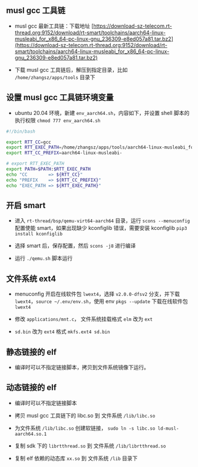 ## musl gcc 工具链

- musl gcc 最新工具链：下载地址 [https://download-sz-telecom.rt-thread.org:9152/download/rt-smart/toolchains/aarch64-linux-musleabi_for_x86_64-pc-linux-gnu_236309-e8ed057a81.tar.bz2](https://download-sz-telecom.rt-thread.org:9152/download/rt-smart/toolchains/aarch64-linux-musleabi_for_x86_64-pc-linux-gnu_236309-e8ed057a81.tar.bz2)


- 下载 musl gcc 工具链后，解压到指定目录，比如 `/home/zhangsz/apps/tools` 目录下

## 设置 musl gcc 工具链环境变量

- ubuntu 20.04 环境，新建 `env_aarch64.sh`，内容如下，并设置 shell 脚本的执行权限 `chmod 777 env_aarch64.sh`

```bash
#!/bin/bash

export RTT_CC=gcc
export RTT_EXEC_PATH=/home/zhangsz/apps/tools/aarch64-linux-musleabi_for_x86_64-pc-linux-gnu/bin
export RTT_CC_PREFIX=aarch64-linux-musleabi-

# export RTT_EXEC_PATH
export PATH=$PATH:$RTT_EXEC_PATH
echo "CC        => ${RTT_CC}"
echo "PREFIX    => ${RTT_CC_PREFIX}"
echo "EXEC_PATH => ${RTT_EXEC_PATH}"

```

## 开启 smart

- 进入 `rt-thread/bsp/qemu-virt64-aarch64` 目录，运行 `scons --menuconfig` 配置使能 smart，如果出现缺少 kconfiglib 错误，需要安装 kconfiglib `pip3 install kconfiglib`

- 选择 smart 后，保存配置，然后 `scons -j8` 进行编译

- 运行 `./qemu.sh` 脚本运行


## 文件系统 ext4

- menuconfig 开启在线软件包 `lwext4`，选择 `v2.0.0-dfsv2` 分支，并下载 `lwext4`，`source ~/.env/env.sh`，使用 env `pkgs --update` 下载在线软件包 `lwext4`

- 修改 `applications/mnt.c`， 文件系统挂载格式 `elm` 改为 `ext`

- `sd.bin` 改为 `ext4` 格式 `mkfs.ext4 sd.bin`


## 静态链接的 elf

- 编译时可以不指定链接脚本，拷贝到文件系统镜像下运行。

## 动态链接的 elf

- 编译时可以不指定链接脚本

- 拷贝 musl gcc 工具链下的 libc.so 到 文件系统 `/lib/libc.so`

- 为文件系统 `/lib/libc.so` 创建软链接， `sudo ln -s libc.so ld-musl-aarch64.so.1`

- 复制 sdk 下的 `librtthread.so` 到 文件系统 `/lib/librtthread.so`

- 复制 elf 依赖的动态库 `xx.so` 到 文件系统 `/lib` 目录下


